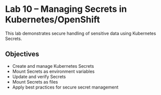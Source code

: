# Lab 10 – Managing Secrets in Kubernetes/OpenShift

This lab demonstrates secure handling of sensitive data using Kubernetes Secrets.

## Objectives
- Create and manage Kubernetes Secrets
- Mount Secrets as environment variables
- Update and verify Secrets
- Mount Secrets as files
- Apply best practices for secure secret management